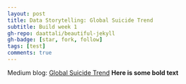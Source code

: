 ```yaml
---
layout: post
title: Data Storytelling: Global Suicide Trend
subtitle: Build week 1
gh-repo: daattali/beautiful-jekyll
gh-badge: [star, fork, follow]
tags: [test]
comments: true
---
```


Medium blog: [Global Suicide Trend](https://medium.com/@tky_3774/global-suicide-trend-from-1985-to-2015-65d8046aeca3)
**Here is some bold text**

